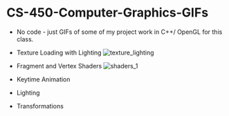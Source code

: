 # CS-450-Computer-Graphics-GIFs
- No code - just GIFs of some of my project work in C++/ OpenGL for this class.

- Texture Loading with Lighting
![texture_lighting](https://github.com/Mike11199/CS-450-Computer-Graphics-GIFs/assets/91037796/118ba57c-72a7-4004-9a2d-0b452cfa00ec)

- Fragment and Vertex Shaders 
![shaders_1](https://github.com/Mike11199/CS-450-Computer-Graphics-GIFs/assets/91037796/4a4800da-f2de-4776-aa9d-0db7a82238a5)


- Keytime Animation



- Lighting


- Transformations
